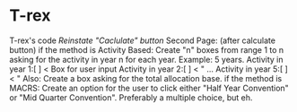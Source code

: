 # T-rex
T-rex's code
*Reinstate "Caclulate" button*
Second Page: (after calculate button)
if the method is Activity Based:
  Create "n" boxes from range 1 to n asking for the activity in year n for each year. 
  Example: 5 years.
  Activity in year 1:[      ] < Box for user input
  Activity in year 2:[      ] < "
  ...
  Activity in year 5:[      ] < "
  Also: Create a box asking for the total allocation base.
if the method is MACRS:
  Create an option for the user to click either "Half Year Convention" or "Mid Quarter Convention". 
  Preferably a multiple choice, but eh.
